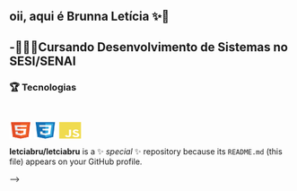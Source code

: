 ## oii, aqui é Brunna Letícia ✨🩷

-👩🏻‍🎓Cursando Desenvolvimento de Sistemas no SESI/SENAI
-

### 🏆 Tecnologias
  
##

<div style="display: inline_block"><br>
  <img align="center" alt="Thallyta-HTML" height="30" width="40" src="https://raw.githubusercontent.com/devicons/devicon/master/icons/html5/html5-original.svg">
  <img align="center" alt="Thallyta-CSS" height="30" width="40" src="https://raw.githubusercontent.com/devicons/devicon/master/icons/css3/css3-original.svg">
 <img align="center" alt="Thallyta-Js" height="30" width="40" src="https://raw.githubusercontent.com/devicons/devicon/master/icons/javascript/javascript-plain.svg">
  
**letciabru/letciabru** is a ✨ _special_ ✨ repository because its `README.md` (this file) appears on your GitHub profile.


-->
